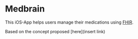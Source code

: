 # Medbrain

This iOS-App helps users manage their medications using [FHIR](https://www.hl7.org/fhir/2015May/index.html).

Based on the concept proposed [here](insert link)
